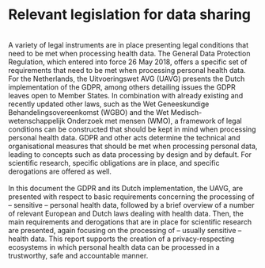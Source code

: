 #  Relevant legislation for data sharing

</br>
A variety of legal instruments are in place presenting legal conditions that need to be met when processing health data. The General Data Protection Regulation, which entered into force 26 May 2018, offers a specific set of requirements that need to be met when processing personal health data. For the Netherlands, the Uitvoeringswet AVG (UAVG) presents the Dutch implementation of the GDPR, among others detailing issues the GDPR leaves open to Member States. In combination with already existing and recently updated other laws, such as the Wet Geneeskundige Behandelingsovereenkomst (WGBO) and the Wet Medisch-wetenschappelijk Onderzoek met mensen (WMO), a framework of legal conditions can be constructed that should be kept in mind when processing personal health data. GDPR and other acts determine the technical and organisational measures that should be met when processing personal data, leading to concepts such as data processing by design and by default. For scientific research, specific obligations are in place, and specific derogations are offered as well. 
<br>
<br>
In this document the GDPR and its Dutch implementation, the UAVG, are presented with respect to basic requirements concerning the processing of – sensitive – personal health data, followed by a brief overview of a number of relevant European and Dutch laws dealing with health data. Then, the main requirements and derogations that are in place for scientific research are presented, again focusing on the processing of – usually sensitive – health data. This report supports the creation of a privacy-respecting ecosystems in which personal health data can be processed in a trustworthy, safe and accountable manner. 

